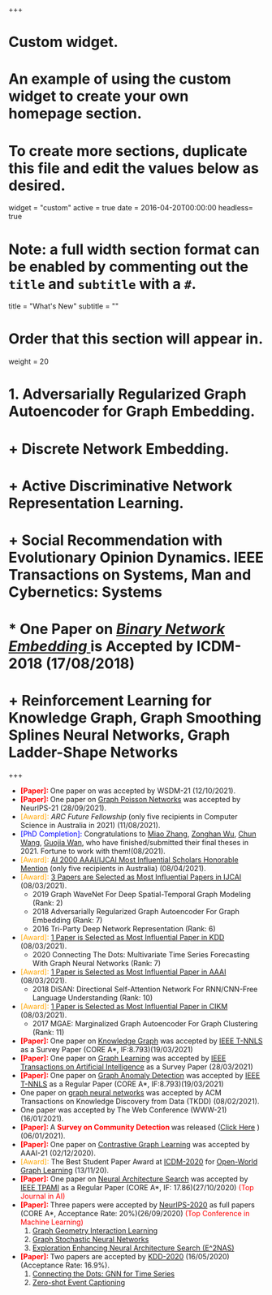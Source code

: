 +++
# Custom widget.
# An example of using the custom widget to create your own homepage section.
# To create more sections, duplicate this file and edit the values below as desired.
widget = "custom"
active = true
date = 2016-04-20T00:00:00
headless= true


# Note: a full width section format can be enabled by commenting out the `title` and `subtitle` with a `#`.
title = "What's New"
subtitle = ""


# Order that this section will appear in.
weight = 20
#  1. Adversarially Regularized Graph Autoencoder for Graph Embedding. 
#  + Discrete Network Embedding. 
#  + Active Discriminative Network Representation Learning.
#  + Social Recommendation with Evolutionary Opinion Dynamics. IEEE Transactions on Systems, Man and Cybernetics: Systems
#  * One Paper on [<i> Binary Network Embedding </i>](../../publication/2018-11-17_binarized_attributed_network/) is Accepted by <b> ICDM-2018 </b> (17/08/2018)
#   + Reinforcement Learning for Knowledge Graph, Graph Smoothing Splines Neural Networks, Graph Ladder-Shape Networks

+++
* <span style="color:red"> <b>[Paper]: </b> </span> One paper on was accepted by WSDM-21  (12/10/2021).
* <span style="color:red"> <b>[Paper]: </b> </span> One paper on [Graph Poisson Networks](../../publication/neurips-21-wan/) was accepted by NeurIPS-21  (28/09/2021).
* <span style="color:orange"> [Award]: </span> *ARC Future Fellowship* (only five recipients in Computer Science in Australia in 2021) (11/08/2021). 
* <span style="color:blue"> [PhD Completion]: </span> Congratulations to [Miao Zhang](../../authors/miao-zhang/), [Zonghan Wu](../../authors/zonghan-wu/), [Chun Wang](../../authors/chun-wang/), [Guojia Wan](../../authors/guojia-wan/),  who have finished/submitted their final theses in 2021. Fortune to work with them!(08/2021). 
* <span style="color:orange"> [Award]: </span> [AI 2000 AAAI/IJCAI Most Influential Scholars Honorable Mention](../../post/ai-2000-certificate.png)  (only five recipients in Australia) (08/04/2021). 
* <span style="color:orange"> [Award]: </span> [3 Papers are Selected as Most Influential Papers in IJCAI](https://www.paperdigest.org/2021/03/most-influential-ijcai-papers-2021-03/) (08/03/2021). 
  - 2019 Graph WaveNet For Deep Spatial-Temporal Graph Modeling (Rank: 2)
  - 2018 Adversarially Regularized Graph Autoencoder For Graph Embedding (Rank: 7)
  - 2016 Tri-Party Deep Network Representation (Rank: 6)
* <span style="color:orange"> [Award]: </span> [1 Paper is Selected as Most Influential Paper in KDD](https://www.paperdigest.org/2021/03/most-influential-kdd-papers-2021-03/)   (08/03/2021).
  - 2020 Connecting The Dots: Multivariate Time Series Forecasting With Graph Neural Networks (Rank: 7)
* <span style="color:orange"> [Award]: </span> [1 Paper is Selected as Most Influential Paper in AAAI](https://www.paperdigest.org/2021/03/most-influential-aaai-papers-2021-03/) (08/03/2021). 
  - 2018 DiSAN: Directional Self-Attention Network For RNN/CNN-Free Language Understanding (Rank: 10)
* <span style="color:orange"> [Award]: </span> [1 Paper is Selected as Most Influential Paper in CIKM](https://www.paperdigest.org/2021/03/most-influential-cikm-papers-2021-03/)  (08/03/2021). 
  - 2017 MGAE: Marginalized Graph Autoencoder For Graph Clustering (Rank: 11)
* <span style="color:red"> <b>[Paper]: </b> </span> One paper on [Knowledge Graph](../../publication/tnnls-21-ji/)  was accepted by [IEEE T-NNLS](https://ieeexplore.ieee.org/xpl/RecentIssue.jsp?punumber=5962385) as a Survey Paper (CORE A*, IF:8.793)(19/03/2021)
* <span style="color:red"> <b>[Paper]: </b> </span> One paper on [Graph Learning](../../publication/tai-21-xia)  was accepted by [IEEE Transactions on Artificial Intelligence](https://cis.ieee.org/publications/ieee-transactions-on-artificial-intelligence) as a Survey Paper (28/03/2021)
* <span style="color:red"> <b>[Paper]: </b> </span> One paper on [Graph Anomaly Detection](../../publication/tnnls-21-liu/)  was accepted by [IEEE T-NNLS](https://ieeexplore.ieee.org/xpl/RecentIssue.jsp?punumber=5962385) as a Regular Paper (CORE A*, IF:8.793)(19/03/2021)
* One paper on [graph neural networks](../../publication/tkdd-21-wu) was accepted by ACM Transactions on Knowledge Discovery from Data  (TKDD) (08/02/2021).
* One paper was accepted by The Web Conference (WWW-21) (16/01/2021).
* <span style="color:red"> <b>[Paper]: </b> </span> A <span style="color:red"> <b>Survey on Community Detection </b></span>was released ([Click Here](https://arxiv.org/pdf/2101.01669.pdf) )(06/01/2021).
* <span style="color:red"> <b>[Paper]: </b> </span> One paper on [Contrastive Graph Learning](../../publication/aaai-2021-wan/) was accepted by AAAI-21  (02/12/2020).
* <span style="color:orange"> [Award]: </span> The Best Student Paper Award at [ICDM-2020](http://icdm2020.bigke.org/)  for [Open-World Graph Learning](../../publication/icdm-20-wu/) (13/11/20). 
* <span style="color:red"> <b>[Paper]: </b> </span> One paper on [Neural Architecture Search](../../publication/tpami-20-zhang/) was accepted by [IEEE TPAMI](https://ieeexplore.ieee.org/xpl/RecentIssue.jsp?punumber=34) as a Regular Paper (CORE A*, IF: 17.86)(27/10/2020)<span style="color:red"> (Top Journal in AI)  </span>
* <span style="color:red"> <b>[Paper]: </b> </span> Three papers were accepted by [NeurIPS-2020](https://neurips.cc/) as full papers (CORE A*, Acceptance Rate: 20%)(26/09/2020)<span style="color:red"> (Top Conference in Machine Learning)  </span>
  1.  [Graph Geometry Interaction Learning](../../publication/neurips-20-zhu/)
  2. [Graph Stochastic Neural Networks](../../publication/neurips-20-wang/)
  3. [Exploration Enhancing Neural Architecture Search (E^2NAS)](../../publication/neurips-20-zhang/)
* <span style="color:red"> <b>[Paper]: </b> </span>  Two papers are accepted by [KDD-2020](https://www.kdd.org/kdd2020/) (16/05/2020) (Acceptance Rate: 16.9%).
  1.  [Connecting the Dots: GNN for Time Series](../../publication/kdd-2020-wu/)
  2. [Zero-shot Event Captioning](../../publication/kdd-2020-li/)


